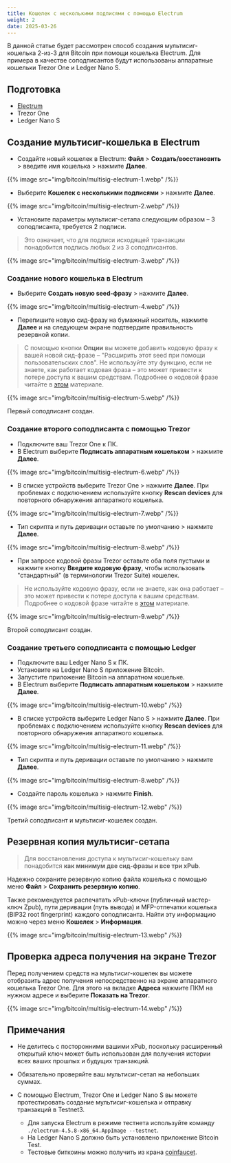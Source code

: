 ```yaml
---
title: Кошелек с несколькими подписями с помощью Electrum
weight: 2
date: 2025-03-26
---
```


В данной статье будет рассмотрен способ создания мультисиг-кошелька 2-из-3 для Bitcoin при помощи кошелька Electrum. Для примера в качестве соподписантов будут использованы аппаратные кошельки Trezor One и Ledger Nano S.

## Подготовка

- [Electrum](https://electrum.org/#download)
- Trezor One
- Ledger Nano S

## Создание мультисиг-кошелька в Electrum

- Создайте новый кошелек в Electrum: **Файл** > **Создать/восстановить** > введите имя кошелька > нажмите **Далее**.

{{% image src="img/bitcoin/multisig-electrum-1.webp" /%}}

- Выберите **Кошелек с несколькими подписями** > нажмите **Далее**.

{{% image src="img/bitcoin/multisig-electrum-2.webp" /%}}

- Установите параметры мультисиг-сетапа следующим образом – 3 соподписанта, требуется 2 подписи.

> Это означает, что для подписи исходящей транзакции понадобится подпись любых 2 из 3 соподписантов.

{{% image src="img/bitcoin/multisig-electrum-3.webp" /%}}

### Создание нового кошелька в Electrum

- Выберите **Создать новую seed-фразу** > нажмите **Далее**.

{{% image src="img/bitcoin/multisig-electrum-4.webp" /%}}

- Перепишите новую сид-фразу на бумажный носитель, нажмите **Далее** и на следующем экране подтвердите правильность резервной копии.

> С помощью кнопки **Опции** вы можете добавить кодовую фразу к вашей новой сид-фразе – "Расширить этот seed при помощи пользовательских слов". Не используйте эту функцию, если не знаете, как работает кодовая фраза – это может привести к потере доступа к вашим средствам. Подробнее о кодовой фразе читайте в [этом](security/passphrase) материале.

{{% image src="img/bitcoin/multisig-electrum-5.webp" /%}}

Первый соподписант создан.

### Создание второго соподписанта с помощью Trezor

- Подключите ваш Trezor One к ПК.
- В Electrum выберите **Подписать аппаратным кошельком** > нажмите **Далее**.

{{% image src="img/bitcoin/multisig-electrum-6.webp" /%}}

- В списке устройств выберите Trezor One > нажмите **Далее**. При проблемах с подключением используйте кнопку **Rescan devices** для повторного обнаружения аппаратного кошелька.

{{% image src="img/bitcoin/multisig-electrum-7.webp" /%}}

- Тип скрипта и путь деривации оставьте по умолчанию > нажмите **Далее**.

{{% image src="img/bitcoin/multisig-electrum-8.webp" /%}}

- При запросе кодовой фразы Trezor оставьте оба поля пустыми и нажмите кнопку **Введите кодовую фразу**, чтобы использовать "стандартный" (в терминологии Trezor Suite) кошелек.

> Не используйте кодовую фразу, если не знаете, как она работает – это может привести к потере доступа к вашим средствам. Подробнее о кодовой фразе читайте в [этом](security/passphrase) материале.

{{% image src="img/bitcoin/multisig-electrum-9.webp" /%}}

Второй соподписант создан.

### Создание третьего соподписанта с помощью Ledger

- Подключите ваш Ledger Nano S к ПК.
- Установите на Ledger Nano S приложение Bitcoin.
- Запустите приложение Bitcoin на аппаратном кошельке.
- В Electrum выберите **Подписать аппаратным кошельком** > нажмите **Далее**.

{{% image src="img/bitcoin/multisig-electrum-10.webp" /%}}

- В списке устройств выберите Ledger Nano S > нажмите **Далее**. При проблемах с подключением используйте кнопку **Rescan devices** для повторного обнаружения аппаратного кошелька.

{{% image src="img/bitcoin/multisig-electrum-11.webp" /%}}

- Тип скрипта и путь деривации оставьте по умолчанию > нажмите **Далее**.

{{% image src="img/bitcoin/multisig-electrum-8.webp" /%}}

- Создайте пароль кошелька > нажмите **Finish**.

{{% image src="img/bitcoin/multisig-electrum-12.webp" /%}}

Третий соподписант и мультисиг-кошелек создан.

## Резервная копия мультисиг-сетапа

> Для восстановления доступа к мультисиг-кошельку вам понадобится **как минимум две сид-фразы и все три xPub**.

Надежно сохраните резервную копию файла кошелька с помощью меню **Файл** > **Сохранить резервную копию**.

Также рекомендуется распечатать xPub-ключи (публичный мастер-ключ Zpub), пути деривации (путь вывода) и MFP-отпечатки кошелька (BIP32 root fingerprint) каждого соподписанта. Найти эту информацию можно через меню **Кошелек** > **Информация**.

{{% image src="img/bitcoin/multisig-electrum-13.webp" /%}}

## Проверка адреса получения на экране Trezor

Перед получением средств на мультисиг-кошелек вы можете отобразить адрес получения непосредственно на экране аппаратного кошелька Trezor One. Для этого на вкладке **Адреса** нажмите ПКМ на нужном адресе и выберите **Показать на Trezor**.

{{% image src="img/bitcoin/multisig-electrum-14.webp" /%}}

## Примечания

- Не делитесь с посторонними вашими xPub, поскольку расширенный открытый ключ может быть использован для получения истории всех ваших прошлых и будущих транзакций.
- Обязательно проверяйте ваш мультисиг-сетап на небольших суммах.
- С помощью Electrum, Trezor One и Ledger Nano S вы можете протестировать создание мультисиг-кошелька и отправку транзакций в Testnet3.

    - Для запуска Electrum в режиме тестнета используйте команду ```./electrum-4.5.8-x86_64.AppImage --testnet```.
    - На Ledger Nano S должно быть установлено приложение Bitcoin Test.
    - Тестовые биткоины можно получить из крана [coinfaucet](https://coinfaucet.eu/en/btc-testnet/).